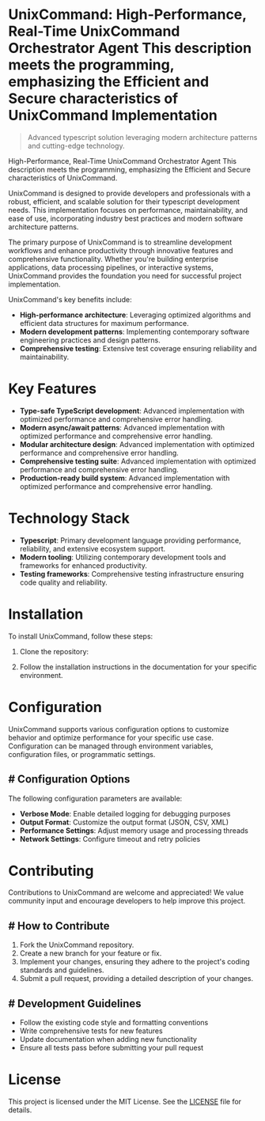 <!-- fallback_UnixCommand_20251015191854_48664 -->

# UnixCommand: High-Performance, Real-Time UnixCommand Orchestrator Agent This description meets the programming, emphasizing the Efficient and Secure characteristics of UnixCommand Implementation
> Advanced typescript solution leveraging modern architecture patterns and cutting-edge technology.

High-Performance, Real-Time UnixCommand Orchestrator Agent This description meets the programming, emphasizing the Efficient and Secure characteristics of UnixCommand.

UnixCommand is designed to provide developers and professionals with a robust, efficient, and scalable solution for their typescript development needs. This implementation focuses on performance, maintainability, and ease of use, incorporating industry best practices and modern software architecture patterns.

The primary purpose of UnixCommand is to streamline development workflows and enhance productivity through innovative features and comprehensive functionality. Whether you're building enterprise applications, data processing pipelines, or interactive systems, UnixCommand provides the foundation you need for successful project implementation.

UnixCommand's key benefits include:

* **High-performance architecture**: Leveraging optimized algorithms and efficient data structures for maximum performance.
* **Modern development patterns**: Implementing contemporary software engineering practices and design patterns.
* **Comprehensive testing**: Extensive test coverage ensuring reliability and maintainability.

# Key Features

* **Type-safe TypeScript development**: Advanced implementation with optimized performance and comprehensive error handling.
* **Modern async/await patterns**: Advanced implementation with optimized performance and comprehensive error handling.
* **Modular architecture design**: Advanced implementation with optimized performance and comprehensive error handling.
* **Comprehensive testing suite**: Advanced implementation with optimized performance and comprehensive error handling.
* **Production-ready build system**: Advanced implementation with optimized performance and comprehensive error handling.

# Technology Stack

* **Typescript**: Primary development language providing performance, reliability, and extensive ecosystem support.
* **Modern tooling**: Utilizing contemporary development tools and frameworks for enhanced productivity.
* **Testing frameworks**: Comprehensive testing infrastructure ensuring code quality and reliability.

# Installation

To install UnixCommand, follow these steps:

1. Clone the repository:


2. Follow the installation instructions in the documentation for your specific environment.

# Configuration

UnixCommand supports various configuration options to customize behavior and optimize performance for your specific use case. Configuration can be managed through environment variables, configuration files, or programmatic settings.

## # Configuration Options

The following configuration parameters are available:

* **Verbose Mode**: Enable detailed logging for debugging purposes
* **Output Format**: Customize the output format (JSON, CSV, XML)
* **Performance Settings**: Adjust memory usage and processing threads
* **Network Settings**: Configure timeout and retry policies

# Contributing

Contributions to UnixCommand are welcome and appreciated! We value community input and encourage developers to help improve this project.

## # How to Contribute

1. Fork the UnixCommand repository.
2. Create a new branch for your feature or fix.
3. Implement your changes, ensuring they adhere to the project's coding standards and guidelines.
4. Submit a pull request, providing a detailed description of your changes.

## # Development Guidelines

* Follow the existing code style and formatting conventions
* Write comprehensive tests for new features
* Update documentation when adding new functionality
* Ensure all tests pass before submitting your pull request

# License

This project is licensed under the MIT License. See the [LICENSE](https://github.com/lisaantal/UnixCommand/blob/main/LICENSE) file for details.
